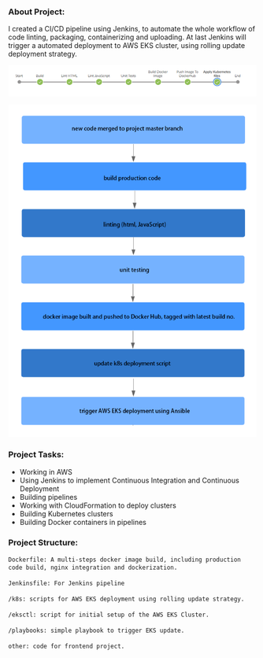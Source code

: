 ### About Project:

I created a CI/CD pipeline using Jenkins, to automate the whole workflow of code linting, packaging, containerizing and uploading. At last Jenkins will trigger a automated deployment to AWS EKS cluster, using rolling update deployment strategy.

![pipeline-overview](./docs/images/pipeline-overview.png)

![pipeline-steps](./docs/images/pipeline-steps.png)

### Project Tasks:

- Working in AWS
- Using Jenkins to implement Continuous Integration and Continuous Deployment
- Building pipelines
- Working with CloudFormation to deploy clusters
- Building Kubernetes clusters
- Building Docker containers in pipelines

### Project Structure:

```
Dockerfile: A multi-steps docker image build, including production code build, nginx integration and dockerization.

Jenkinsfile: For Jenkins pipeline

/k8s: scripts for AWS EKS deployment using rolling update strategy.

/eksctl: script for initial setup of the AWS EKS Cluster.

/playbooks: simple playbook to trigger EKS update.

other: code for frontend project.
```
